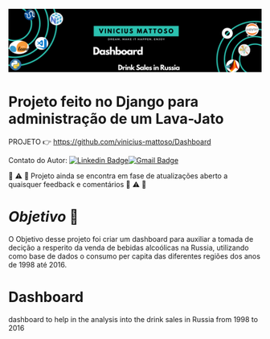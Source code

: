 ![Welcome](/cover.png?raw=true)

# Projeto feito no Django para administração de um Lava-Jato


PROJETO :point_right: <https://github.com/vinicius-mattoso/Dashboard>

Contato do Autor: [![Linkedin Badge](https://img.shields.io/badge/-LinkedIn-blue?style=flat-square&logo=Linkedin&logoColor=white&link=https://www.linkedin.com/in/vinicius-mattoso/)](https://www.linkedin.com/in/vinicius-mattoso/)[![Gmail Badge](https://img.shields.io/badge/-Gmail-c14438?style=flat-square&logo=Gmail&logoColor=white&link=mailto:vinicius.vmrs@gmail.com)](mailto:vinicius.vmrs@gmail.com)

:construction: :warning: :construction:
Projeto ainda se encontra em fase de atualizações
aberto a quaisquer feedback e comentários
:construction: :warning: :construction:

# ***Objetivo*** :dart:
  O Objetivo desse projeto foi criar um dashboard para auxiliar a tomada de decição a resperito da venda de bebidas alcoólicas na Russia, utilizando como base de dados o consumo per capita das diferentes regiões dos anos de 1998 até 2016.



# Dashboard
 dashboard to help in the analysis into the drink sales in Russia from 1998 to 2016
